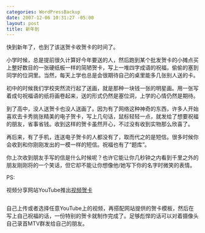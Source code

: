 ```yaml
--- 
categories: WordPressBackup
date: 2007-12-06 10:31:27 -05:00
layout: post
title: 新年到
---
```

快到新年了，也到了该送贺卡收贺卡的时间了。

小学时候，总是提前很久计算好今年要送的人，然后跑到某个批发贺卡的小摊点买上整好数目的一张硬纸板一样的简陋贺卡，写上一堆四字成语的祝福，偷偷的塞到同学的位洞里。当然，每天上学也总是会很期待自己的桌里能多几张别人送的卡。

初中的时候我们学校突然流行起了送画，就是那种一块钱一张的明星画。用一张写着成句祝福语的纸将画卷起来，送的形式仍然是塞位洞，上学的心情仍然是期待。

到了高中，没人送贺卡也没人送画了。因为有了网络这种神奇的东西，许多人开始喜欢去卡秀挑张精美的电子贺卡，写上几句话，鼠标轻轻一点，就发给了想要祝福的朋友，省事省钱。收到这样的贺卡虽然开心，不过没有收到实物那么欣喜了。

再后来，有了手机，连送电子贺卡的人都没有了，取而代之的是短信。很多时候你会收到和你刚刚发出的一模一样的短信。祝福也有了“题库”。

你上次收到朋友手写的信是什么时候呢？也许它能让你几秒钟之内看到千里之外的朋友刚刚将的一个笑话，但它却不能让你想像他/她写下你的名字时微笑的表情。

PS:

视频分享网站YouTube推出<a href="http://www.youtube.com/greeting_browser" target="_blank">视频贺卡</a>

<img src="http://www.ztnote.com/wp-content/uploads/2007/12/youtubecard.jpg" alt="" />

自己上传或者选择任意YouTube上的视频，再搭配网站提供的贺卡模板，然后在写上自己祝福的话，一份特别的贺卡就制作完成了。足够彪悍的话可以对着摄像头自己录首MTV群发给自己的朋友。
